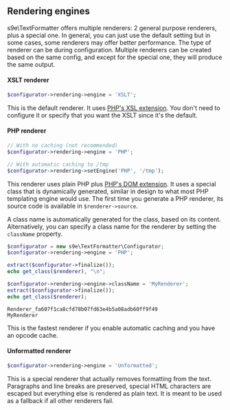 ## Rendering engines

s9e\TextFormatter offers multiple renderers: 2 general purpose renderers, plus a special one. In general, you can just use the default setting but in some cases, some renderers may offer better performance. The type of renderer can be during configuration. Multiple renderers can be created based on the same config, and except for the special one, they will produce the same output.

#### XSLT renderer

```php
$configurator->rendering->engine = 'XSLT';
```

This is the default renderer. It uses [PHP's XSL extension](http://php.net/manual/en/book.xsl.php). You don't need to configure it or specify that you want the XSLT since it's the default.

#### PHP renderer

```php
// With no caching (not recommended)
$configurator->rendering->engine = 'PHP';

// With automatic caching to /tmp
$configurator->rendering->setEngine('PHP', '/tmp');
```

This renderer uses plain PHP plus [PHP's DOM extension](http://www.php.net/manual/en/book.dom.php). It uses a special class that is dynamically generated, similar in design to what most PHP templating engine would use. The first time you generate a PHP renderer, its source code is available in `$renderer->source`.

A class name is automatically generated for the class, based on its content. Alternatively, you can specify a class name for the renderer by setting the `className` property.

```php
$configurator = new s9e\TextFormatter\Configurator;
$configurator->rendering->engine = 'PHP';

extract($configurator->finalize());
echo get_class($renderer), "\n";

$configurator->rendering->engine->className = 'MyRenderer';
extract($configurator->finalize());
echo get_class($renderer);
```
```
Renderer_fa607f1ca8cfd78b07fd63e4b5a08adb60ff9f49
MyRenderer
```

This is the fastest renderer if you enable automatic caching and you have an opcode cache.

#### Unformatted renderer

```php
$configurator->rendering->engine = 'Unformatted';
```

This is a special renderer that actually removes formatting from the text. Paragraphs and line breaks are preserved, special HTML characters are escaped but everything else is rendered as plain text. It is meant to be used as a fallback if all other renderers fail.
